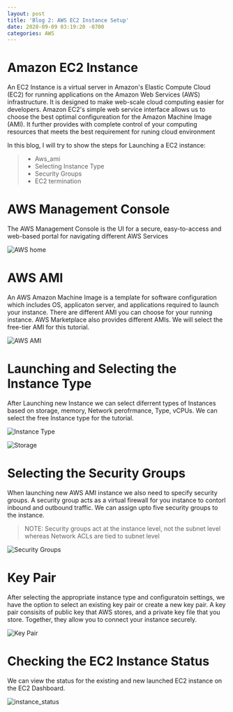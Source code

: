 ```yaml
---
layout: post
title: 'Blog 2: AWS EC2 Instance Setup'
date: 2020-09-09 03:19:20 -0700
categories: AWS
---
```

 
# Amazon EC2 Instance
 An EC2 Instance is a virtual server in Amazon's Elastic Compute Cloud (EC2) for running applications on the 
Amazon Web Services (AWS) infrastructure. It is designed to make web-scale cloud computing easier for developers.
Amazon EC2's simple web service interface allows us to choose the best optimal configureation for the Amazon Machine
Image (AMI). It further provides with complete control of your computing resources that meets the best requirement
for runing cloud environment

In this blog, I will try to show the steps for Launching a EC2 instance:

> * Aws_ami
> * Selecting Instance Type
> * Security Groups
> * EC2 termination

# AWS Management Console
 The AWS Management Console is the UI for a secure, easy-to-access and web-based portal for navigating different 
AWS Services
 
![AWS home](/assets/images/blog_2/aws_console.png)

# AWS AMI
 An AWS Amazon Machine Image is a template for software configuration which includes OS, applicaton server, and applications
required to launch your instance. There are different AMI you can choose for your running instance. AWS Marketplace also
provides different AMIs. We will select the free-tier AMI for this tutorial.

![AWS AMI](/assets/images/blog_2/select_ami.png)

# Launching and Selecting the Instance Type
 After Launching new Instance we can select diferrent types of Instances based on storage, memory, Network perofrmance,
Type, vCPUs. We can select the free Instance type for the tutorial.

![Instance Type](/assets/images/blog_2/instance_type.png)

![Storage](/assets/images/blog_2/storage.png)

# Selecting the Security Groups
 When launching new AWS AMI instance we also need to specify security groups. A security group acts as a virtual firewall
for you instance to contorl inbound and outbound traffic. We can assign upto five security groups to the instance.
>NOTE: Security groups act at the instance level, not the subnet level whereas Network ACLs are tied to subnet level 

![Security Groups](/assets/images/blog_2/security_groups.png)

# Key Pair
 After selecting the appropriate instance type and configuratoin settings, we have the option to select an existing
key pair or create a new key pair. A key pair consisits of public key that AWS stores, and a private key file that you
store. Together, they allow you to connect your instance securely.

![Key Pair](/assets/images/blog_2/key_pair.png) 

# Checking the EC2 Instance Status
 We can view the status for the existing and new launched EC2 instance on the EC2 Dashboard. 

![instance_status](/assets/images/blog_2/instance_status.png)
